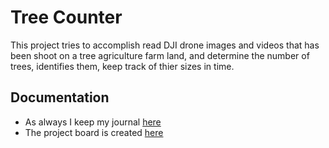 # Tree Counter

This project tries to accomplish read DJI drone images and videos that has been shoot on a tree agriculture farm land, and determine the number of trees, identifies them, keep track of thier sizes in time.

## Documentation

- As always I keep my journal [here](docs/journal.md)
- The project board is created [here](https://github.com/users/hakanonal/projects/2)
